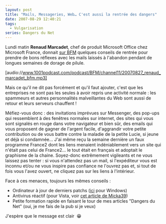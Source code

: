 ```yaml
---
layout: post
title: "Mails, Messageries, Web… C'est aussi la rentrée des dangers"
date: 2007-08-29 12:40:21
tags:
  - Vulgarisation
series: Dangers du Net
---
```


Lundi matin **Renaud Marcadet**, chef de produit Microsoft Office chez Microsoft France, donnait [sur BFM](http://bfmbusiness.bfmtv.com/) quelques conseils de rentrée pour prendre de bons réflexes avec les mails laissés à l'abandon pendant de longues semaines de dorage de pilule.

[audio://www.1001podcast.com/podcast/BFM/channel11/20070827_renaud_marcadet_bfm.mp3]

Mais ce qu'il ne dit pas forcément et qu'il faut ajouter, c'est que les entreprises ne sont pas les seules à avoir repris une activité normale&nbsp;: les spammeurs et autres personnalités malveillantes du Web sont aussi de retour et leurs serveurs chauffent&nbsp;!

Méfiez-vous donc&nbsp;: des invitations imprévues sur Messenger, des pop-ups qui ressemblent à des fenêtres normales sur internet, des sites qui vous sont signalés en rouge dans votre navigateur et bien sûr, des emails qui vous proposent de gagner de l'argent facile, d'aggrandir votre petite contribution ou de vous battre contre la maladie de la petite Lucie, si jeune et déjà si condamnée…
J'ai même reçu la semaine dernière un faux programme France2 dont les liens menaient indéniablement vers un site qui n'était pas celui de France2… le tout était en français et adoptait le graphisme de la chaine. Soyez-donc extrêmement vigileants et ne vous laissez pas tenter&nbsp;: si vous n'attendez pas un mail, si l'expéditeur vous est inconnu et/ou ne vous inspire pas confiance ne l'ouvrez pas et, si tout de fois vous l'avez ouvert, ne cliquez pas sur les liens à l'intérieur.

Face à ces menaces, toujours les mêmes conseils&nbsp;:

*   Ordinateur à jour de derniers patchs ([ici](http://update.microsoft.com/windowsupdate/v6/default.aspx) pour Windows)
*   Antivirus réactif (pour Vista, voir [cet article de Micka39](http://micka39.info/2007/08/17/avast-ou-vs-antivir-lequel-prendre/))
*   Petite formation rapide en faisant le tour de mes articles "Dangers du Net" (oui, je me fais de la pub si je veux)

J'espère que le message est clair &nbsp;:grin:
